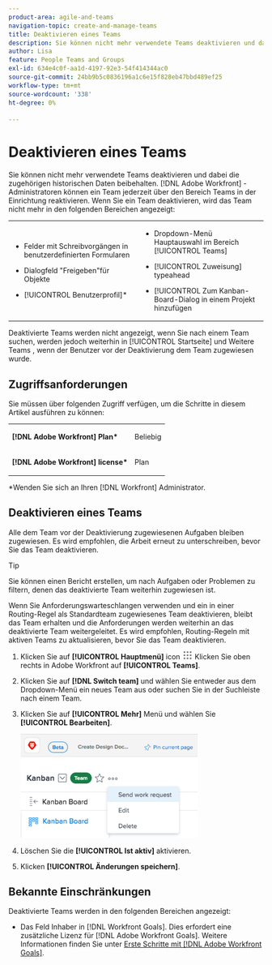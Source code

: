 ```yaml
---
product-area: agile-and-teams
navigation-topic: create-and-manage-teams
title: Deaktivieren eines Teams
description: Sie können nicht mehr verwendete Teams deaktivieren und dabei die zugehörigen historischen Daten beibehalten. Adobe Workfront-Administratoren können ein Team jederzeit über den Bereich Teams in der Einrichtung reaktivieren.
author: Lisa
feature: People Teams and Groups
exl-id: 634e4c0f-aa1d-4197-92e3-54f414344ac0
source-git-commit: 24bb9b5c0836196a1c6e15f828eb47bbd489ef25
workflow-type: tm+mt
source-wordcount: '338'
ht-degree: 0%

---
```


# Deaktivieren eines Teams

Sie können nicht mehr verwendete Teams deaktivieren und dabei die zugehörigen historischen Daten beibehalten. [!DNL Adobe Workfront] -Administratoren können ein Team jederzeit über den Bereich Teams in der Einrichtung reaktivieren. Wenn Sie ein Team deaktivieren, wird das Team nicht mehr in den folgenden Bereichen angezeigt:

<table style="table-layout:auto"> 
 <col> 
 <col> 
 <tbody> 
  <tr> 
   <td> 
    <ul> 
     <li> <p>Felder mit Schreibvorgängen in benutzerdefinierten Formularen</p> </li> 
    </ul> 
    <ul> 
     <li> <p>Dialogfeld "Freigeben"für Objekte</p> </li> 
     <li> <p>[!UICONTROL Benutzerprofil]*</p> </li> 
    </ul> </td> 
   <td> 
    <ul> 
     <li> <p>Dropdown-Menü Hauptauswahl im Bereich [!UICONTROL Teams]</p> </li> 
     <li> <p>[!UICONTROL Zuweisung] typeahead</p> </li> 
     <li> <p>[!UICONTROL Zum Kanban-Board-Dialog in einem Projekt hinzufügen</p> </li> 
    </ul> </td> 
  </tr> 
 </tbody> 
</table>

Deaktivierte Teams werden nicht angezeigt, wenn Sie nach einem Team suchen, werden jedoch weiterhin in [!UICONTROL Startseite] und Weitere Teams , wenn der Benutzer vor der Deaktivierung dem Team zugewiesen wurde.

## Zugriffsanforderungen

Sie müssen über folgenden Zugriff verfügen, um die Schritte in diesem Artikel ausführen zu können:

<table style="table-layout:auto"> 
 <col> 
 <col> 
 <tbody> 
  <tr> 
   <td role="rowheader"><strong>[!DNL Adobe Workfront] Plan*</strong></td> 
   <td> <p>Beliebig</p> </td> 
  </tr> 
  <tr> 
   <td role="rowheader"><strong>[!DNL Adobe Workfront] license*</strong></td> 
   <td> <p>Plan</p> </td> 
  </tr> 
 </tbody> 
</table>

&#42;Wenden Sie sich an Ihren [!DNL Workfront] Administrator.

## Deaktivieren eines Teams

Alle dem Team vor der Deaktivierung zugewiesenen Aufgaben bleiben zugewiesen. Es wird empfohlen, die Arbeit erneut zu unterschreiben, bevor Sie das Team deaktivieren.

>[!TIP]
>
>Sie können einen Bericht erstellen, um nach Aufgaben oder Problemen zu filtern, denen das deaktivierte Team weiterhin zugewiesen ist.

Wenn Sie Anforderungswarteschlangen verwenden und ein in einer Routing-Regel als Standardteam zugewiesenes Team deaktivieren, bleibt das Team erhalten und die Anforderungen werden weiterhin an das deaktivierte Team weitergeleitet. Es wird empfohlen, Routing-Regeln mit aktiven Teams zu aktualisieren, bevor Sie das Team deaktivieren.

1. Klicken Sie auf **[!UICONTROL Hauptmenü]** icon ![](assets/main-menu-icon.png) Klicken Sie oben rechts in Adobe Workfront auf **[!UICONTROL Teams]**.
1. Klicken Sie auf **[!DNL Switch team]** und wählen Sie entweder aus dem Dropdown-Menü ein neues Team aus oder suchen Sie in der Suchleiste nach einem Team.
1. Klicken Sie auf **[!UICONTROL Mehr]** Menü und wählen Sie **[!UICONTROL Bearbeiten]**.

   ![](assets/edit-team-settings-350x205.png)

1. Löschen Sie die **[!UICONTROL Ist aktiv]** aktivieren.
1. Klicken **[!UICONTROL Änderungen speichern]**.

## Bekannte Einschränkungen

Deaktivierte Teams werden in den folgenden Bereichen angezeigt:

* Das Feld Inhaber in [!DNL Workfront Goals]. Dies erfordert eine zusätzliche Lizenz für [!DNL Adobe Workfront Goals]. Weitere Informationen finden Sie unter [Erste Schritte mit [!DNL Adobe Workfront Goals]](../../workfront-goals/goal-management/getting-started-with-wf-goals.md).
